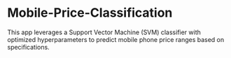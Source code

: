 # Mobile-Price-Classification
This app leverages a Support Vector Machine (SVM) classifier with optimized hyperparameters to predict mobile phone price ranges based on specifications.
